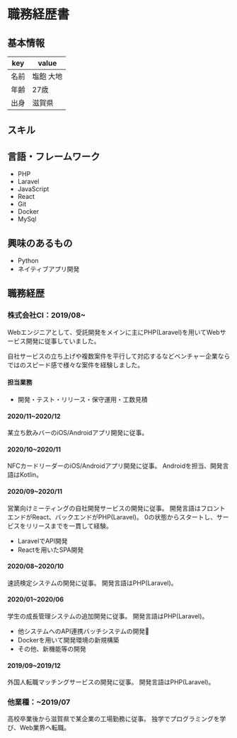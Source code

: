 # 職務経歴書

## 基本情報

|key|value|
|---|-----|
|名前|塩飽 大地|
|年齢|27歳|
|出身|滋賀県|

## スキル
## 言語・フレームワーク
- PHP
- Laravel
- JavaScript
- React
- Git
- Docker
- MySql

## 興味のあるもの
- Python
- ネイティブアプリ開発

## 職務経歴

### 株式会社CI：2019/08~
Webエンジニアとして、受託開発をメインに主にPHP(Laravel)を用いてWebサービス開発に従事していました。

自社サービスの立ち上げや複数案件を平行して対応するなどベンチャー企業ならではのスピード感で様々な案件を経験しました。

#### 担当業務
- 開発・テスト・リリース・保守運用・工数見積

#### 2020/11~2020/12
某立ち飲みバーのiOS/Androidアプリ開発に従事。

#### 2020/10~2020/11
NFCカードリーダーのiOS/Androidアプリ開発に従事。
Androidを担当、開発言語はKotlin。


#### 2020/09~2020/11
営業向けミーティングの自社開発サービスの開発に従事。
開発言語はフロントエンドがReact、バックエンドがPHP(Laravel)。
0の状態からスタートし、サービスをリリースまでを一貫して経験。

- LaravelでAPI開発
- Reactを用いたSPA開発

#### 2020/08~2020/10
速読検定システムの開発に従事。
開発言語はPHP(Laravel)。

#### 2020/01~2020/06
学生の成長管理システムの追加開発に従事。
開発言語はPHP(Laravel)。
- 他システムへのAPI連携バッチシステムの開発
- Dockerを用いて開発環境の新規構築
- その他、新機能等の開発

#### 2019/09~2019/12
外国人転職マッチングサービスの開発に従事。
開発言語はPHP(Laravel)。

### 他業種：~2019/07
高校卒業後から滋賀県で某企業の工場勤務に従事。
独学でプログラミングを学び、Web業界へ転職。